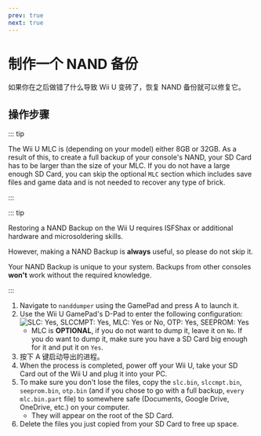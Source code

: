 ```yaml
---
prev: true
next: true
---
```


# 制作一个 NAND 备份

如果你在之后做错了什么导致 Wii U 变砖了，恢复 NAND 备份就可以修复它。

## 操作步骤

::: tip

The Wii U MLC is (depending on your model) either 8GB or 32GB. As a result of this, to create a full backup of your console's NAND, your SD Card has to be larger than the size of your MLC. If you do not have a large enough SD Card, you can skip the optional `MLC` section which includes save files and game data and is not needed to recover any type of brick.

:::

::: tip

Restoring a NAND Backup on the Wii U requires ISFShax or additional hardware and microsoldering skills.

However, making a NAND Backup is **always** useful, so please do not skip it.

Your NAND Backup is unique to your system. Backups from other consoles **won't** work without the required knowledge.

:::

1. Navigate to `nanddumper` using the GamePad and press A to launch it.
2. Use the Wii U GamePad's D-Pad to enter the following configuration:
   ![SLC: Yes, SLCCMPT: Yes, MLC: Yes or No, OTP: Yes, SEEPROM: Yes](/assets/img/guide/NAND.png)
   - MLC is **OPTIONAL**, if you do not want to dump it, leave it on `No`. If you do want to dump it, make sure you have a SD Card big enough for it and put it on `Yes`.
3. 按下 A 键启动导出的进程。
4. When the process is completed, power off your Wii U, take your SD Card out of the Wii U and plug it into your PC.
5. To make sure you don't lose the files, copy the `slc.bin`, `slccmpt.bin`, `seeprom.bin`, `otp.bin` (and if you chose to go with a full backup, `every mlc.bin.part` file) to somewhere safe (Documents, Google Drive, OneDrive, etc.) on your computer.
   - They will appear on the root of the SD Card.
6. Delete the files you just copied from your SD Card to free up space.

